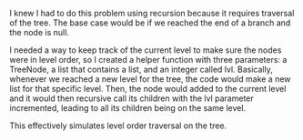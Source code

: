 I knew I had to do this problem using recursion because it requires traversal of the tree. The base case would be if we reached the end of a branch and the node is null. 

I needed a way to keep track of the current level to make sure the nodes were in level order, so I created a helper function with three parameters: a TreeNode, a list that contains a list, and an integer called lvl. Basically, whenever we reached a new level for the tree, the code would make a new list for that specific level. Then, the node would added to the current level and it would then recursive call its children with the lvl parameter incremented, leading to all its children being on the same level.

This effectively simulates level order traversal on the tree. 
